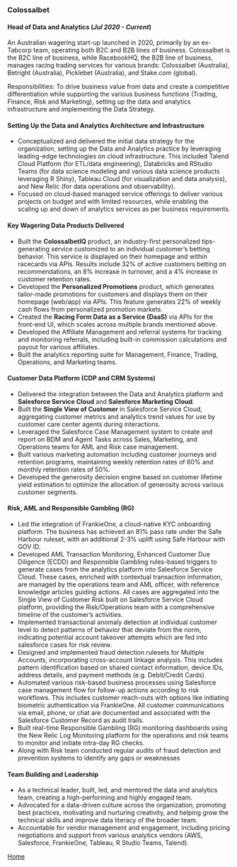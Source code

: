 ### Colossalbet
#### Head of Data and Analytics (_Jul 2020 - Current_)

An Australian wagering start-up launched in 2020, primarily by an ex-Tabcorp team, operating both B2C and B2B lines of business. Colossalbet is the B2C line of business, while RacebookHQ, the B2B line of business, manages racing trading services for various brands: Colossalbet (Australia), Betright (Australia), Picklebet (Australia), and Stake.com (global).

Responsibilities: To drive business value from data and create a competitive differentiation while supporting the various business functions (Trading, Finance, Risk and Marketing), setting up the data and analytics infrastructure and implementing the Data Strategy.

#### Setting Up the Data and Analytics Architecture and Infrastructure
- Conceptualized and delivered the initial data strategy for the organization, setting up the Data and Analytics practice by leveraging leading-edge technologies on cloud infrastructure. This included Talend Cloud Platform (for ETL/data engineering), Databricks and RStudio Teams (for data science modeling and various data science products leveraging R Shiny), Tableau Cloud (for visualization and data analysis), and New Relic (for data operations and observability).
- Focused on cloud-based managed service offerings to deliver various projects on budget and with limited resources, while enabling the scaling up and down of analytics services as per business requirements.
  
#### Key Wagering Data Products Delivered
- Built the **ColossalbetIQ** product, an industry-first personalized tips-generating service customized to an individual customer’s betting behavior. This service is displayed on their homepage and within racecards via APIs. Results include 32% of active customers betting on recommendations, an 8% increase in turnover, and a 4% increase in customer retention rates.
- Developed the **Personalized Promotions** product, which generates tailor-made promotions for customers and displays them on their homepage (web/app) via APIs. This feature generates 22% of weekly cash flows from personalized promotion markets.
- Created the **Racing Form Data as a Service (DaaS)** via APIs for the front-end UI, which scales across multiple brands mentioned above.
- Developed the Affiliate Management and referral systems for tracking and monitoring referrals, including built-in commission calculations and payout for various affiliates.
- Built the analytics reporting suite for Management, Finance, Trading, Operations, and Marketing teams.

#### Customer Data Platform (CDP and CRM Systems)
- Delivered the integration between the Data and Analytics platform and **Salesforce Service Cloud** and **Salesforce Marketing Cloud**.
- Built the **Single View of Customer** in Salesforce Service Cloud, aggregating customer metrics and analytics trend values for use by customer care center agents during interactions.
- Leveraged the Salesforce Case Management system to create and report on BDM and Agent Tasks across Sales, Marketing, and Operations teams for AML and Risk case management.
- Built various marketing automation including customer journeys and retention programs, maintaining weekly retention rates of 60% and monthly retention rates of 50%.
- Developed the generosity decision engine based on customer lifetime yield estimation to optimize the allocation of generosity across various customer segments.

#### Risk, AML and Responsible Gambling (RG)
- Led the integration of FrankieOne, a cloud-native KYC onboarding platform. The business has achieved an 81% pass rate under the Safe Harbour ruleset, with an additional 2-3% uplift using Safe Harbour with GOV ID.
- Developed AML Transaction Monitoring, Enhanced Customer Due Diligence (ECDD) and Responsible Gambling rules-based triggers to generate cases from the analytics platform into Salesforce Service Cloud. These cases, enriched with contextual transaction information, are managed by the operations team and AML officer, with reference knowledge articles guiding actions. All cases are aggregated into the Single View of Customer Risk built on Salesforce Service Cloud platform, providing the Risk/Operations team with a comprehensive timeline of the customer’s activities.
- Implemented transactional anomaly detection at individual customer level to detect patterns of behavior that deviate from the norm, indicating potential account takeover attempts which are fed into salesforce cases for risk review.
- Designed and implemented fraud detection rulesets for Multiple Accounts, incorporating cross-account linkage analysis. This includes pattern identification based on shared contact information, device IDs, address details, and payment methods (e.g. Debit/Credit Cards).
- Automated various risk-based business processes using Salesforce case management flow for follow-up actions according to risk workflows. This includes customer reach-outs with options like initiating biometric authentication via FrankieOne. All customer communications via email, phone, or chat are documented and associated with the Salesforce Customer Record as audit trails.
- Built real-time Responsible Gambling (RG) monitoring dashboards using the New Relic Log Monitoring platform for the operations and risk teams to monitor and initiate intra-day RG checks.
- Along with Risk team conducted regular audits of fraud detection and prevention systems to identify any gaps or weaknesses

#### Team Building and Leadership
- As a technical leader, built, led, and mentored the data and analytics team, creating a high-performing and highly engaged team.
- Advocated for a data-driven culture across the organization, promoting best practices, motivating and nurturing creativity, and helping grow the technical skills and improve data literacy of the broader team.
- Accountable for vendor management and engagement, including pricing negotiations and support from various analytics vendors (AWS, Salesforce, FrankieOne, Tableau, R Studio Teams, Talend).


<i class="fa fa-home" style="font-size:16px;color:#0072b1" ></i> <a href="https://arjunxnair.github.io/">Home</a>
